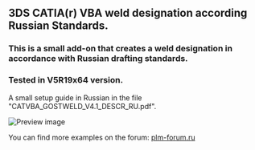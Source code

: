 ## 3DS CATIA(r) VBA weld designation according Russian Standards.
### This is a small add-on that creates a weld designation in accordance with Russian drafting standards.  
### Tested in V5R19x64 version.

A small setup guide in Russian in the file "CATVBA_GOSTWELD_V4.1_DESCR_RU.pdf".

![Preview image](https://github.com/Lab-V/CATIA_VBA_GOST_WELD_SYMBOL/4.1/blob/main/CATVBA_GOSTWELD_V4.1.jpg)

You can find more examples on the forum:
[plm-forum.ru](http://www.plm-forum.ru/forum/)
